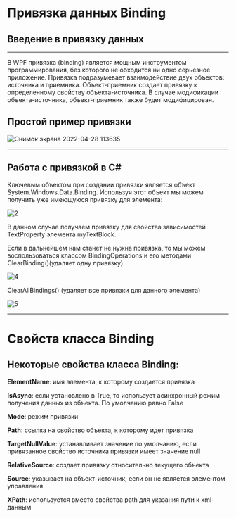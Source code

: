 # Привязка данных Binding
## Введение в привязку данных
___
В WPF привязка (binding) является мощным инструментом программирования, без которого не обходится ни одно серьезное приложение.
Привязка подразумевает взаимодействие двух объектов: источника и приемника. Объект-приемник создает привязку к определенному свойству объекта-источника. В случае модификации объекта-источника, объект-приемник также будет модифицирован.
## Простой пример привязки
![Снимок экрана 2022-04-28 113635](https://user-images.githubusercontent.com/104549526/165701858-2c8943cc-ce02-498a-a29c-41467c60e675.png)
___
## Работа с привязкой в C#
Ключевым объектом при создании привязки является объект System.Windows.Data.Binding. Используя этот объект мы можем получить уже имеющуюся привязку для элемента:

![2](https://user-images.githubusercontent.com/104549526/165702314-5306a85d-7aba-4ae7-9032-07d34cf2459e.png)

В данном случае получаем привязку для свойства зависимостей TextProperty элемента myTextBlock.

Если в дальнейшем нам станет не нужна привязка, то мы можем воспользоваться классом BindingOperations и его методами ClearBinding()(удаляет одну привязку) 

![4](https://user-images.githubusercontent.com/104549526/165702989-23800846-6ff5-40d5-b077-4d7dd96f3204.png)

ClearAllBindings() (удаляет все привязки для данного элемента)

![5](https://user-images.githubusercontent.com/104549526/165703083-2e9be9f7-1e50-48fc-b89b-ee74c355d2ef.png)

___
# Свойста класса Binding
## Некоторые свойства класса Binding:

**ElementName**: имя элемента, к которому создается привязка

**IsAsync**: если установлено в True, то использует асинхронный режим получения данных из объекта. По умолчанию равно False

**Mode**: режим привязки

**Path**: ссылка на свойство объекта, к которому идет привязка

**TargetNullValue**: устанавливает значение по умолчанию, если привязанное свойство источника привязки имеет значение null

**RelativeSource**: создает привязку относительно текущего объекта

**Source**: указывает на объект-источник, если он не является элементом управления.

**XPath**: используется вместо свойства path для указания пути к xml-данным
